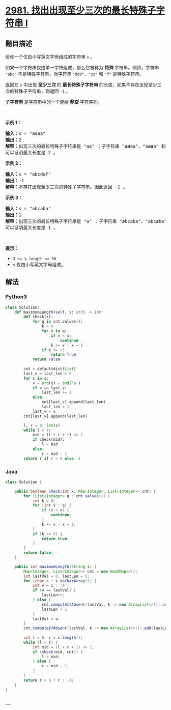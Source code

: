 # [2981. 找出出现至少三次的最长特殊子字符串 I](https://leetcode.cn/problems/find-longest-special-substring-that-occurs-thrice-i)



## 题目描述

<!-- 这里写题目描述 -->

<p>给你一个仅由小写英文字母组成的字符串 <code>s</code> 。</p>

<p>如果一个字符串仅由单一字符组成，那么它被称为 <strong>特殊 </strong>字符串。例如，字符串 <code>"abc"</code> 不是特殊字符串，而字符串 <code>"ddd"</code>、<code>"zz"</code> 和 <code>"f"</code> 是特殊字符串。</p>

<p>返回在 <code>s</code> 中出现 <strong>至少三次 </strong>的<strong> 最长特殊子字符串 </strong>的长度，如果不存在出现至少三次的特殊子字符串，则返回 <code>-1</code> 。</p>

<p><strong>子字符串 </strong>是字符串中的一个连续<strong> 非空 </strong>字符序列。</p>

<p>&nbsp;</p>

<p><strong class="example">示例 1：</strong></p>

<pre>
<strong>输入：</strong>s = "aaaa"
<strong>输出：</strong>2
<strong>解释：</strong>出现三次的最长特殊子字符串是 "aa" ：子字符串 "<em><strong>aa</strong></em>aa"、"a<em><strong>aa</strong></em>a" 和 "aa<em><strong>aa</strong></em>"。
可以证明最大长度是 2 。
</pre>

<p><strong class="example">示例 2：</strong></p>

<pre>
<strong>输入：</strong>s = "abcdef"
<strong>输出：</strong>-1
<strong>解释：</strong>不存在出现至少三次的特殊子字符串。因此返回 -1 。
</pre>

<p><strong class="example">示例 3：</strong></p>

<pre>
<strong>输入：</strong>s = "abcaba"
<strong>输出：</strong>1
<strong>解释：</strong>出现三次的最长特殊子字符串是 "a" ：子字符串 "<em><strong>a</strong></em>bcaba"、"abc<em><strong>a</strong></em>ba" 和 "abcab<em><strong>a</strong></em>"。
可以证明最大长度是 1 。
</pre>

<p>&nbsp;</p>

<p><strong>提示：</strong></p>

<ul>
	<li><code>3 &lt;= s.length &lt;= 50</code></li>
	<li><code>s</code> 仅由小写英文字母组成。</li>
</ul>


## 解法

<!-- 这里可写通用的实现逻辑 -->

<!-- tabs:start -->

### **Python3**

<!-- 这里可写当前语言的特殊实现逻辑 -->

```python
class Solution:
    def maximumLength(self, s: str) -> int:
        def check(x):
            for q in cnt.values():
                k = 0
                for v in q:
                    if v < x:
                        continue
                    k += v - x + 1
                if k >= 3:
                    return True
            return False
                
        cnt = defaultdict(list)
        last_v = last_len = 0
        for c in s:
            v = ord(c) - ord('a')
            if v == last_v:
                last_len += 1
            else:
                cnt[last_v].append(last_len)
                last_len = 1
            last_v = v
        cnt[last_v].append(last_len)

        l, r = 0, len(s)
        while l < r:
            mid = (l + r + 1) >> 1
            if check(mid):
                l = mid
            else:
                r = mid - 1
        return r if r > 0 else -1            
```

### **Java**

<!-- 这里可写当前语言的特殊实现逻辑 -->

```java
class Solution {

    public boolean check(int x, Map<Integer, List<Integer>> cnt) {
        for (List<Integer> q : cnt.values()) {
            int k = 0;
            for (int v : q) {
                if (v < x) {
                    continue;
                }
                k += v - x + 1;
            }
            if (k >= 3) {
                return true;
            }
        }
        return false;
    }

    public int maximumLength(String s) {
        Map<Integer, List<Integer>> cnt = new HashMap<>();
        int lastVal = 0, lastLen = 0;
        for (char c : s.toCharArray()) {
            int v = c - 'a';
            if (v == lastVal) {
                lastLen++;
            } else {
                cnt.computeIfAbsent(lastVal, k -> new ArrayList<>()).add(lastLen);
                lastLen = 1;
            }
            lastVal = v;
        }
        cnt.computeIfAbsent(lastVal, k -> new ArrayList<>()).add(lastLen);
        
        int l = 0, r = s.length();
        while (l < r) {
            int mid = (l + r + 1) >> 1;
            if (check(mid, cnt)) {
                l = mid;
            } else {
                r = mid - 1;
            }
        }
        return r > 0 ? r : -1;
    }
}
```

### **...**

```

```

<!-- tabs:end -->
